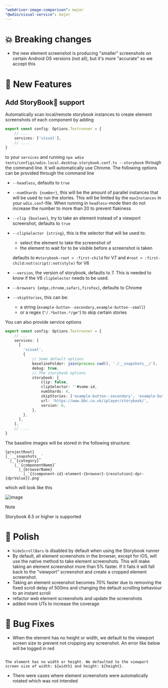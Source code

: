 ```yaml
---
"webdriver-image-comparison": major
"@wdio/visual-service": major
---
```


# 💥  Breaking changes
- the new element screenshot is producing "smaller" screenshots on certain Android OS versions (not all), but it's more "accurate" so we accept this

# 🚀 New Features
## Add StoryBook📖  support
Automatically scan local/remote storybook instances to create element screenshots of each component by adding

```ts
export const config: Options.Testrunner = {
    // ...
    services: ['visual'],
    // ....
}
```

to your `services` and running `npx wdio tests/configs/wdio.local.desktop.storybook.conf.ts --storybook` through the command line.
It will automatically use Chrome. The following options can be provided through the command line

- `--headless`, defaults to `true`
- `--numShards {number}`,  this will be the amount of parallel instances that will be used to run the stories. This will be limited by the `maxInstances` in your `wdio.conf`-file. When running in `headless`-mode then do not increase the number to more than 20 to prevent flakiness
- `--clip {boolean}`, try to take an element instead of a viewport screenshot, defaults to `true`
- `--clipSelector {string}`, this is the selector that will be used to:
  - select the element to take the screenshot of
  - the element to wait for to be visible before a screenshot is taken

  defaults to `#storybook-root > :first-child` for V7 and `#root > :first-child:not(script):not(style)` for V6
- `--version`, the version of storybook, defaults to 7. This is needed to know if the V6 `clipSelector` needs to be used.
- `--browsers {edge,chrome,safari,firefox}`, defaults to Chrome
- `--skipStories`, this can be:
  -  a string (`example-button--secondary,example-button--small`)
  - or a regex (`"/.*button.*/gm"`) to skip certain stories

You can also provide service options

```ts
export const config: Options.Testrunner = {
    // ...
    services: [
      [
        'visual',
        {
            // Some default options
            baselineFolder: join(process.cwd(), './__snapshots__/'),
            debug: true,
            // The storybook options
            storybook: {
                clip: false,
                clipSelector: ''#some-id,
                numShards: 4,
                skipStories: ['example-button--secondary', 'example-button--small'],
                url: 'https://www.bbc.co.uk/iplayer/storybook/',
                version: 6,
            },
        },
      ],
    ],
    // ....
}
```

The baseline images will be stored in the following structure:

```log
{projectRoot}
|_`__snapshots__`
  |_`{category}`
    |_`{componentName}`
      |_{browserName}
        |_`{{component-id}-element-{browser}-{resolution}-dpr-{dprValue}}.png`
```

which will look like this

![image](https://github.com/webdriverio/visual-testing/assets/11979740/7c41a8b4-2498-4e85-be11-cb1ec601b760)


> [!NOTE]
> Storybook 6.5 or higher is supported

# 💅 Polish
- `hideScrollBars` is disabled by default when using the Storybook runner
- By default, all element screenshots in the browser, except for iOS, will use the native method to take element screenshots. This will make taking an element screenshot more than 5% faster. If it fails it will fall back to the "viewport" screenshot and create a cropped element screenshot.
- Taking an element screenshot becomes 70% faster due to removing the fixed scroll delay of 500ms and changing the default scrolling behaviour to an instant scroll
- refactor web element screenshots and update the screenshots
- added more UTs to increase the coverage

# 🐛  Bug Fixes
- When the element has no height or width, we default to the viewport screen size to prevent not cropping any screenshot. An error like below will be logged in red

```logs

The element has no width or height. We defaulted to the viewport screen size of width: ${width} and height: ${height}.

```

- There were cases where element screenshots were automatically rotated which was not intended
